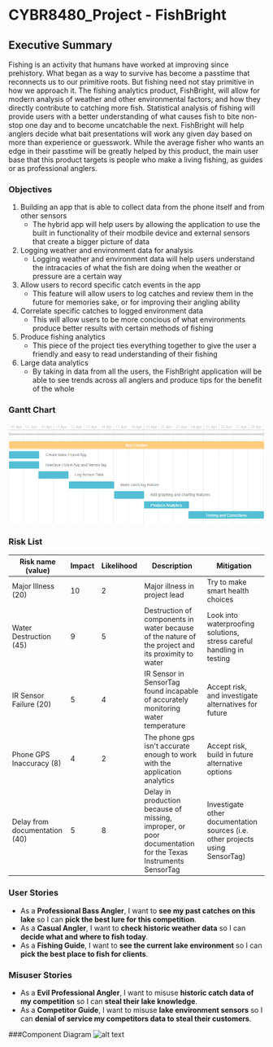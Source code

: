﻿# CYBR8480_Project - FishBright

## Executive Summary
Fishing is an activity that humans have worked at improving since prehistory.  What began as a way to survive has become a passtime that reconnects us to our primitive roots.  But fishing need not stay primitive in how we approach it.  The fishing analytics product, FishBright, will allow for modern analysis of weather and other environmental factors; and how they directly contribute to catching more fish.  Statistical analysis of fishing will provide users with a better understanding of what causes fish to bite non-stop one day and to become uncatchable the next.  FishBright will help anglers decide what bait presentations will work any given day based on more than experience or guesswork.  While the average fisher who wants an edge in their passtime will be greatly helped by this product, the main user base that this product targets is people who make a living fishing, as guides or as professional anglers.  

### Objectives
1. Building an app that is able to collect data from the phone itself and from other sensors
    - The hybrid app will help users by allowing the application to use the built in functionality of their modbile device and external sensors that create a bigger picture of data
2. Logging weather and environment data for analysis
    - Logging weather and environment data will help users understand the intracacies of what the fish are doing when the weather or pressure are a certain way
3. Allow users to record specific catch events in the app
    -  This feature will allow users to log catches and review them in the future for memories sake, or for improving their angling ability
4. Correlate specific catches to logged environment data
    -  This will allow users to be more concious of what environments produce better results with certain methods of fishing
5. Produce fishing analytics
    -  This piece of the project ties everything together to give the user a friendly and easy to read understanding of their fishing
6. Large data analytics
    -  By taking in data from all the users, the FishBright application will be able to see trends across all anglers and produce tips for the benefit of the whole 
    
### Gantt Chart
![alt text](https://github.com/Append/CYBR8480_Project/blob/master/pictures/Gantt.PNG "Gantt Chart")

### Risk List
|Risk name (value)  | Impact     | Likelihood | Description | Mitigation |
|-------------------|------------|------------|-------------|------------|
|Major Illness (20) | 10 | 2 | Major illness in project lead  | Try to make smart health choices |
|Water Destruction (45) | 9 | 5 | Destruction of components in water because of the nature of the project and its proximity to water | Look into waterproofing solutions, stress careful handling in testing|
|IR Sensor Failure (20) | 5 | 4 | IR Sensor in SensorTag found incapable of accurately monitoring water temperature  | Accept risk, and investigate alternatives for future|
|Phone GPS Inaccuracy (8) | 4 | 2 | The phone gps isn't accurate enough to work with the application analytics | Accept risk, build in future alternative options|
|Delay from documentation (40) | 5 | 8 | Delay in production because of missing, improper, or poor documentation for the Texas Instruments SensorTag | Investigate other documentation sources (i.e. other projects using SensorTag) |

### User Stories

* As a **Professional Bass Angler**, I want to **see my past catches on this lake** so I can **pick the best lure for this competition**.
* As a **Casual Angler**, I want to **check historic weather data** so I can **decide what and where to fish today**.
* As a **Fishing Guide**, I want to **see the current lake environment** so I can **pick the best place to fish for clients**.

### Misuser Stories

* As a **Evil Professional Angler**, I want to misuse **historic catch data of my competition** so I can **steal their lake knowledge**.
* As a **Competitor Guide**, I want to misuse **lake environment sensors** so I can **denial of service my competitors data to steal their customers**.

###Component Diagram
![alt text](https://github.com/Append/CYBR8480_Project/blob/master/pictures/cdiagram.PNG "Component Diagram")
